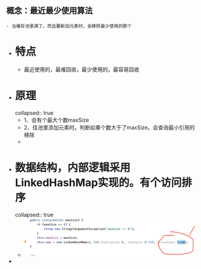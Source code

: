 ## 概念：最近最少使用算法
	- 当缓存池里满了。而且要新加元素时，会移除最少使用的那个
- # 特点
	- 最近使用的，最难回收，最少使用的，最容易回收
- # 原理
  collapsed:: true
	- 1、会有个最大个数maxSize
	- 2、往池里添加元素时。判断如果个数大于了maxSize。会查询最小引用的移除
	-
- # 数据结构，内部逻辑采用LinkedHashMap实现的。有个访问排序
  collapsed:: true
	- ![image.png](../assets/image_1691916761695_0.png)
-